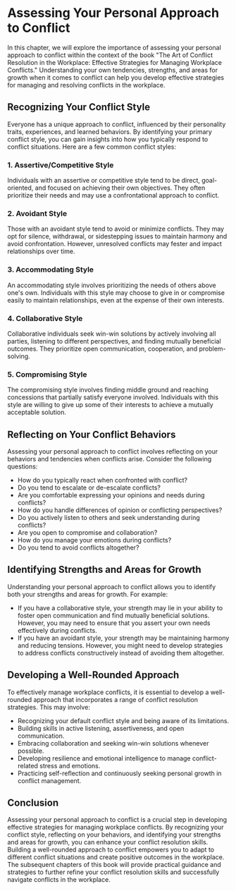 Assessing Your Personal Approach to Conflict
=====================================================

In this chapter, we will explore the importance of assessing your personal approach to conflict within the context of the book "The Art of Conflict Resolution in the Workplace: Effective Strategies for Managing Workplace Conflicts." Understanding your own tendencies, strengths, and areas for growth when it comes to conflict can help you develop effective strategies for managing and resolving conflicts in the workplace.

**Recognizing Your Conflict Style**
-----------------------------------

Everyone has a unique approach to conflict, influenced by their personality traits, experiences, and learned behaviors. By identifying your primary conflict style, you can gain insights into how you typically respond to conflict situations. Here are a few common conflict styles:

### 1. Assertive/Competitive Style

Individuals with an assertive or competitive style tend to be direct, goal-oriented, and focused on achieving their own objectives. They often prioritize their needs and may use a confrontational approach to conflict.

### 2. Avoidant Style

Those with an avoidant style tend to avoid or minimize conflicts. They may opt for silence, withdrawal, or sidestepping issues to maintain harmony and avoid confrontation. However, unresolved conflicts may fester and impact relationships over time.

### 3. Accommodating Style

An accommodating style involves prioritizing the needs of others above one's own. Individuals with this style may choose to give in or compromise easily to maintain relationships, even at the expense of their own interests.

### 4. Collaborative Style

Collaborative individuals seek win-win solutions by actively involving all parties, listening to different perspectives, and finding mutually beneficial outcomes. They prioritize open communication, cooperation, and problem-solving.

### 5. Compromising Style

The compromising style involves finding middle ground and reaching concessions that partially satisfy everyone involved. Individuals with this style are willing to give up some of their interests to achieve a mutually acceptable solution.

**Reflecting on Your Conflict Behaviors**
-----------------------------------------

Assessing your personal approach to conflict involves reflecting on your behaviors and tendencies when conflicts arise. Consider the following questions:

* How do you typically react when confronted with conflict?
* Do you tend to escalate or de-escalate conflicts?
* Are you comfortable expressing your opinions and needs during conflicts?
* How do you handle differences of opinion or conflicting perspectives?
* Do you actively listen to others and seek understanding during conflicts?
* Are you open to compromise and collaboration?
* How do you manage your emotions during conflicts?
* Do you tend to avoid conflicts altogether?

**Identifying Strengths and Areas for Growth**
----------------------------------------------

Understanding your personal approach to conflict allows you to identify both your strengths and areas for growth. For example:

* If you have a collaborative style, your strength may lie in your ability to foster open communication and find mutually beneficial solutions. However, you may need to ensure that you assert your own needs effectively during conflicts.
* If you have an avoidant style, your strength may be maintaining harmony and reducing tensions. However, you might need to develop strategies to address conflicts constructively instead of avoiding them altogether.

**Developing a Well-Rounded Approach**
--------------------------------------

To effectively manage workplace conflicts, it is essential to develop a well-rounded approach that incorporates a range of conflict resolution strategies. This may involve:

* Recognizing your default conflict style and being aware of its limitations.
* Building skills in active listening, assertiveness, and open communication.
* Embracing collaboration and seeking win-win solutions whenever possible.
* Developing resilience and emotional intelligence to manage conflict-related stress and emotions.
* Practicing self-reflection and continuously seeking personal growth in conflict management.

**Conclusion**
--------------

Assessing your personal approach to conflict is a crucial step in developing effective strategies for managing workplace conflicts. By recognizing your conflict style, reflecting on your behaviors, and identifying your strengths and areas for growth, you can enhance your conflict resolution skills. Building a well-rounded approach to conflict empowers you to adapt to different conflict situations and create positive outcomes in the workplace. The subsequent chapters of this book will provide practical guidance and strategies to further refine your conflict resolution skills and successfully navigate conflicts in the workplace.
